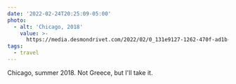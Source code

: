 ```yaml
---
date: '2022-02-24T20:25:09-05:00'
photo:
  - alt: 'Chicago, 2018'
    value: >-
      https://media.desmondrivet.com/2022/02/0_131e9127-1262-470f-ad1b-3c97374687fd.JPG
tags:
  - travel
---
```


Chicago, summer 2018.  Not Greece, but I'll take it.
